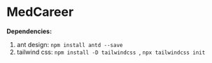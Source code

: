 # MedCareer

**Dependencies:**
1. ant design: `npm install antd --save`
2. tailwind css: `npm install -D tailwindcss `, `npx tailwindcss init`
